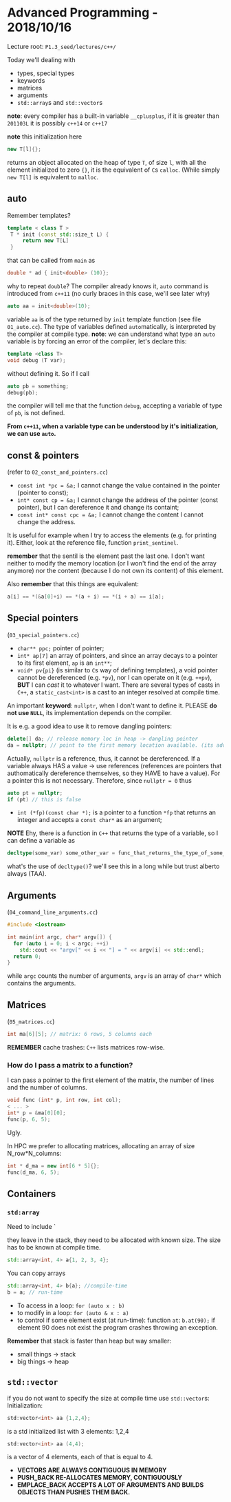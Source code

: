 # Advanced Programming - 2018/10/16

Lecture root: `P1.3_seed/lectures/c++/`

Today we'll dealing with
- types, special types
- keywords
- matrices
- arguments
- `std::array`s and `std::vector`s

**note**: every compiler has a built-in variable `__cplusplus`, if it is greater than `201103L` it is possibly `c++14` or `c++17`

**note** this initialization here
```c++
new T[l]{};
```
returns an object allocated on the heap of type `T`, of size `l`, with all the element initialized to zero `{}`, it is the equivalent of `C`s `calloc`.
(While simply `new T[l]` is equivalent to `malloc`.

## auto

Remember templates?
```c++
template < class T >
 T * init (const std::size_t L) {
     return new T[L]
 }	 
```
that can be called from `main` as
```c++
double * ad { init<double> (10)};
```
why to repeat `double`?
The compiler already knows it, `auto` command is introduced from `c++11` (no curly braces in this case, we'll see later why)
```c++
auto aa = init<double>(10);
```
variable `aa` is of the type returned by `init` template function (see file `01_auto.cc`).
The type of variables defined `auto`matically, is interpreted by the compiler at compile type.
**note**: we can understand what type an `auto` variable is by forcing an error of the compiler, let's declare this:
```c++
template <class T>
void debug (T var);
```
without defining it.
So if I call
```c++
auto pb = something;
debug(pb);
```
the compiler will tell me that the function `debug`, accepting a variable of type of `pb`, is not defined.

**From `c++11`, when a variable type can be understood by it's initialization, we can use `auto`.**

## const & pointers

(refer to `02_const_and_pointers.cc`)
- `const int *pc = &a;` I cannot change the value contained in the pointer (pointer to const);
- `int* const cp = &a;` I cannot change the address of the pointer (const pointer), but I can dereference it and change its containt;
- `const int* const cpc = &a;` I cannot change the content I cannot change the address.

It is useful for example when I try to access the elements (e.g. for printing it).
Either, look at the reference file, function `print_sentinel`.

**remember** that the sentil is the element past the last one. I don't want neither to modify the memory location (or I won't find the end of the array anymore) nor the content (because I do not own its content) of this element.

Also **remember** that this things are equivalent:
```c++
a[i] == *(&a[0]+i) == *(a + i) == *(i + a) == i[a];
```

## Special pointers

(`03_special_pointers.cc`)

- `char** ppc;` pointer of pointer;
- `int* ap[7]` an array of pointers, and since an array decays to a pointer to its first element, `ap` is an `int**`;
- `void* pv{pi}` (is similar to `C`s way of defining templates), a void pointer cannot be dereferenced (e.g. `*pv`), nor I can operate on it (e.g. `++pv`), **BUT** I can *cast* it to whatever I want. There are several types of casts in `C++`, a `static_cast<int>` is a cast to an integer resolved at compile time.

An important **keyword**: `nullptr`, when I don't want to define it. PLEASE **do not use `NULL`**, its implementation depends on the compiler.

It is e.g. a good idea to use it to remove dangling pointers:
```c++
delete[] da; // release memory loc in heap -> dangling pointer
da = nullptr; // point to the first memory location available. (its address is zero)
```
Actually, `nullptr` is a reference, thus, it cannot be dereferenced.
If a variable always HAS a value -> use references (references are pointers that authomatically dereference themselves, so they HAVE to have a value).
For a pointer this is not necessary.
Therefore, since `nullptr = 0` thus
```c++
auto pt = nullptr;
if (pt) // this is false
```

- `int (*fp)(const char *);` is a pointer to a function `*fp` that returns an integer and accepts a `const char*` as an argument;

**NOTE** Ehy, there is a function in `C++` that returns the type of a variable, so I can define a variable as
```c++
decltype(some_var) some_other_var = func_that_returns_the_type_of_some_var();
```
what's the use of `decltype()`? we'll see this in a long while but trust alberto always (TAA).

## Arguments
(`04_command_line_arguments.cc`)
```c++
#include <iostream>

int main(int argc, char* argv[]) {
  for (auto i = 0; i < argc; ++i)
    std::cout << "argv[" << i << "] = " << argv[i] << std::endl;
  return 0;
}
```
while `argc` counts the number of arguments, `argv` is an array of `char*` which contains the arguments.

## Matrices

(`05_matrices.cc`)

```c++
int ma[6][5]; // matrix: 6 rows, 5 columns each
```
**REMEMBER** cache trashes: `C++` lists matrices row-wise.

### How do I pass a matrix to a function?

I can pass a pointer to the first element of the matrix, the number of lines and the number of columns.
```c++
void func (int* p, int row, int col);
< ... >
int* p = &ma[0][0];
func(p, 6, 5);
```
Ugly.

In HPC we prefer to allocating matrices, allocating an array of size N_row*N_columns:
```c++
int * d_ma = new int[6 * 5]{};
func(d_ma, 6, 5);
```

## Containers

### `std:array`

Need to include `<array>

they leave in the stack, they need to be allocated with known size.
The size has to be known at compile time.
```c++
std::array<int, 4> a{1, 2, 3, 4};
```

You can copy arrays
```c++
std::array<int, 4> b{a}; //compile-time
b = a; // run-time
```
- To access in a loop: `for (auto x : b)`
- to modify in a loop: `for (auto & x : a)`
- to control if some element exist (at run-time): function `at`: `b.at(90);` if element 90 does not exist the program crashes throwing an exception.

**Remember** that stack is faster than heap but way smaller:
- small things -> stack
- big things -> heap

## `std::vector`

if you do not want to specify the size at compile time use `std::vector`s:
Initialization:
```c++
std:vector<int> aa {1,2,4};
```
is a std initialized list with 3 elements: 1,2,4
```c++
std:vector<int> aa (4,4);
```
is a vector of 4 elements, each of that is equal to 4.

- **VECTORS ARE ALWAYS CONTIGUOUS IN MEMORY**
- **PUSH_BACK RE-ALLOCATES MEMORY, CONTIGUOUSLY**
- **EMPLACE_BACK ACCEPTS A LOT OF ARGUMENTS AND BUILDS OBJECTS THAN PUSHES THEM BACK.**

